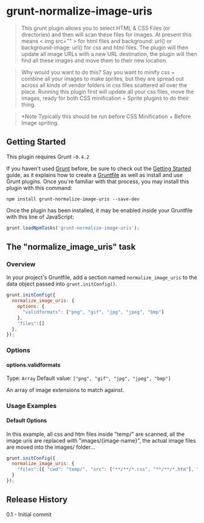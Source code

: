 # grunt-normalize-image-uris

> This grunt plugin allows you to select HTML & CSS Files (or directories) and then will scan these files for images. At present this means < img src="" > for html files and background: url() or background-image: url() for css and html files. The plugin will then update all image URLs with a new URL destination, the plugin will then find all these images and move them to their new location.

> Why would you want to do this? Say you want to minify css + combine all your images to make sprites, but they are spread out across all kinds of vendor folders in css files scattered all over the place. Running this plugin first will update all your css files, move the images, ready for both CSS minification + Sprite plugins to do their thing.

> *Note Typically this should be run before CSS Minification + Before Image spriting.

## Getting Started
This plugin requires Grunt `~0.4.2`

If you haven't used [Grunt](http://gruntjs.com/) before, be sure to check out the [Getting Started](http://gruntjs.com/getting-started) guide, as it explains how to create a [Gruntfile](http://gruntjs.com/sample-gruntfile) as well as install and use Grunt plugins. Once you're familiar with that process, you may install this plugin with this command:

```shell
npm install grunt-normalize-image-uris --save-dev
```

Once the plugin has been installed, it may be enabled inside your Gruntfile with this line of JavaScript:

```js
grunt.loadNpmTasks('grunt-normalize-image-uris');
```

## The "normalize_image_uris" task

### Overview
In your project's Gruntfile, add a section named `normalize_image_uris` to the data object passed into `grunt.initConfig()`.

```js
grunt.initConfig({
  normalize_image_uris: {
    options: {
      "validformats": ["png", "gif", "jpg", "jpeg", "bmp"]
    },
    "files":[]
  },
});
```

### Options

#### options.validformats
Type: `Array`
Default value: `["png", "gif", "jpg", "jpeg", "bmp"]`

An array of image extensions to match against.

### Usage Examples

#### Default Options
In this example, all css and htm files inside "temp/" are scanned, all the image uris are replaced with "images/{image-name}", the actual image files are moved into the images/ folder...

```js
grunt.initConfig({
  normalize_image_uris: {
    "files":[{ "cwd": "temp/", "src": ["**/**/*.css", "**/**/*.htm"], "dest": "images/"}]
  }
});
```

## Release History
0.1 - Initial commit

